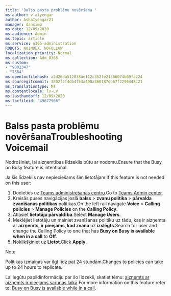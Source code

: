 ```yaml
---
title: 'Balss pasta problēmu novēršana '
ms.author: v-aiyengar
author: AshaIyengar21
manager: dansimp
ms.date: 12/09/2020
ms.audience: Admin
ms.topic: article
ms.service: o365-administration
ROBOTS: NOINDEX, NOFOLLOW
localization_priority: Normal
ms.collection: Adm_O365
ms.custom:
- "9002347"
- "7564"
ms.openlocfilehash: a2d26da512838ae112c352fe21366074b69fa224
ms.sourcegitcommit: 3802f2f4db4f53a408a360187db67f2296448c21
ms.translationtype: MT
ms.contentlocale: lv-LV
ms.lasthandoff: 12/09/2020
ms.locfileid: "49677966"
---
```

# <a name="troubleshooting-voicemail"></a><span data-ttu-id="e137d-102">Balss pasta problēmu novēršana</span><span class="sxs-lookup"><span data-stu-id="e137d-102">Troubleshooting Voicemail</span></span>

<span data-ttu-id="e137d-103">Nodrošiniet, lai aizņemtības līdzeklis būtu ar nodomu.</span><span class="sxs-lookup"><span data-stu-id="e137d-103">Ensure that the Busy on Busy feature is intentional.</span></span>

<span data-ttu-id="e137d-104">Ja šis līdzeklis nav nepieciešams šim lietotājam:</span><span class="sxs-lookup"><span data-stu-id="e137d-104">If this feature is not needed on this user:</span></span>

1. <span data-ttu-id="e137d-105">Dodieties uz [Teams administrēšanas centru](https://admin.teams.microsoft.com/policies/calling).</span><span class="sxs-lookup"><span data-stu-id="e137d-105">Go to [Teams Admin center](https://admin.teams.microsoft.com/policies/calling).</span></span>
1. <span data-ttu-id="e137d-106">Kreisās puses navigācijas joslā **balss**  >  **zvanu politika**  >  **pārvalda** **zvanīšanas politikas** politikas.</span><span class="sxs-lookup"><span data-stu-id="e137d-106">On the left rail navigate **Voice** > **Calling policies** > **Manage Policies** on the **Calling Policy**.</span></span>
1. <span data-ttu-id="e137d-107">Atlasiet **lietotāju pārvaldība**.</span><span class="sxs-lookup"><span data-stu-id="e137d-107">Select **Manage Users**.</span></span>
1. <span data-ttu-id="e137d-108">Meklējiet lietotāju un mainiet zvanīšanas politiku uz tādu, kas ir aizņemta ar **aizņemts, ir pieejams, kad zvana** uz **izslēgts**.</span><span class="sxs-lookup"><span data-stu-id="e137d-108">Search for user and change the Calling Policy to one that has **Busy on Busy is available when in a call** to **Off**.</span></span>
1. <span data-ttu-id="e137d-109">Noklikšķiniet uz **Lietot**.</span><span class="sxs-lookup"><span data-stu-id="e137d-109">Click **Apply**.</span></span>
> [!NOTE]
> <span data-ttu-id="e137d-110">Politikas izmaiņas var ilgt līdz pat 24 stundām.</span><span class="sxs-lookup"><span data-stu-id="e137d-110">Changes to policies can take up to 24 hours to replicate.</span></span>

<span data-ttu-id="e137d-111">Lai iegūtu papildinformāciju par šo līdzekli, skatiet tēmu: [aizņemts ar aizņemts ir pieejams sarunas laikā](https://docs.microsoft.com/microsoftteams/teams-calling-policy#busy-on-busy-is-available-while-in-a-call).</span><span class="sxs-lookup"><span data-stu-id="e137d-111">For more information on this feature refer to: [Busy on Busy is available while in a call](https://docs.microsoft.com/microsoftteams/teams-calling-policy#busy-on-busy-is-available-while-in-a-call).</span></span>

